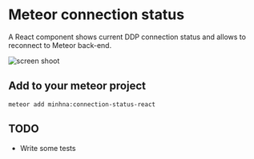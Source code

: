 # Meteor connection status

A React component shows current DDP connection status and allows to reconnect to Meteor back-end.

![screen shoot](https://user-images.githubusercontent.com/1144332/277763783-1f6d7906-b7e2-4922-96e4-02c4bc7a2161.png)

## Add to your meteor project

`meteor add minhna:connection-status-react`

## TODO

- Write some tests
